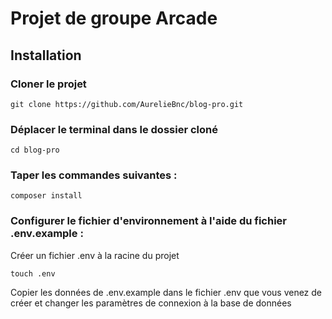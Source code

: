 # Projet de groupe Arcade

## Installation

### Cloner le projet

```
git clone https://github.com/AurelieBnc/blog-pro.git
```

### Déplacer le terminal dans le dossier cloné

```
cd blog-pro
```

### Taper les commandes suivantes :

```
composer install
```

### Configurer le fichier d'environnement à l'aide du fichier .env.example :

Créer un fichier .env à la racine du projet

```
touch .env
```

Copier les données de .env.example dans le fichier .env que vous venez de créer et changer les paramètres de connexion à la base de données
